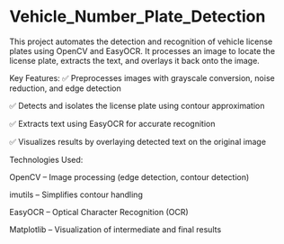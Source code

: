 # Vehicle_Number_Plate_Detection
This project automates the detection and recognition of vehicle license plates using OpenCV and EasyOCR. It processes an image to locate the license plate, extracts the text, and overlays it back onto the image.

Key Features:
✅ Preprocesses images with grayscale conversion, noise reduction, and edge detection

✅ Detects and isolates the license plate using contour approximation

✅ Extracts text using EasyOCR for accurate recognition

✅ Visualizes results by overlaying detected text on the original image

Technologies Used:

OpenCV – Image processing (edge detection, contour detection)

imutils – Simplifies contour handling

EasyOCR – Optical Character Recognition (OCR)

Matplotlib – Visualization of intermediate and final results
